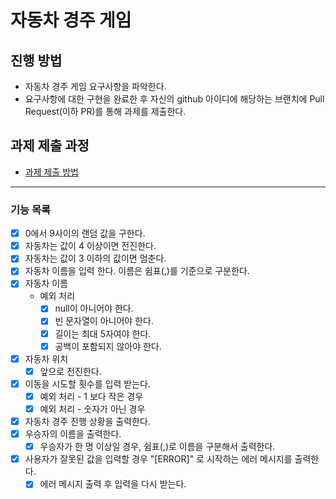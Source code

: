 # 자동차 경주 게임
## 진행 방법
* 자동차 경주 게임 요구사항을 파악한다.
* 요구사항에 대한 구현을 완료한 후 자신의 github 아이디에 해당하는 브랜치에 Pull Request(이하 PR)를 통해 과제를 제출한다.

## 과제 제출 과정
* [과제 제출 방법](https://github.com/next-step/nextstep-docs/tree/master/precourse)

***
### 기능 목록
- [x] 0에서 9사이의 랜덤 값을 구한다.
- [x] 자동차는 값이 4 이상이면 전진한다.
- [x] 자동차는 값이 3 이하의 값이면 멈춘다.
- [x] 자동차 이름을 입력 한다. 이름은 쉼표(,)를 기준으로 구분한다.
- [x] 자동차 이름
  - 예외 처리
    - [x] null이 아니어야 한다.
    - [x] 빈 문자열이 아니어야 한다.
    - [x] 길이는 최대 5자여야 한다.
    - [x] 공백이 포함되지 않아야 한다.
- [x] 자동차 위치
  - [x] 앞으로 전진한다.
- [x] 이동을 시도할 횟수를 입력 받는다.
  - [x] 예외 처리 - 1 보다 작은 경우
  - [x] 예외 처리 - 숫자가 아닌 경우
- [x] 자동차 경주 진행 상황을 출력한다.
- [x] 우승자의 이름을 출력한다.
  - [x] 우승자가 한 명 이상일 경우, 쉼표(,)로 이름을 구분해서 출력한다.
- [x] 사용자가 잘못된 값을 입력할 경우 "[ERROR]" 로 시작하는 에러 메시지를 출력한다.
  - [x] 에러 메시지 출력 후 입력을 다시 받는다.
